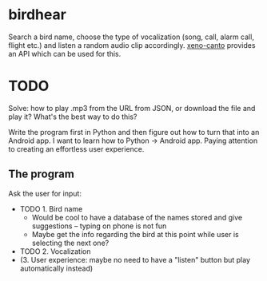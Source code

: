 # birdhear
Search a bird name, choose the type of vocalization (song, call, alarm call,
flight etc.) and listen a random audio clip accordingly.
[xeno-canto](https://www.xeno-canto.org/explore/api) provides an API which can
be used for this.

# TODO

Solve: how to play .mp3 from the URL from JSON, or download the file and play it? What's the best way to do this?

Write the program first in Python and then figure out how to turn that into an
Android app. I want to learn how to Python -> Android app. Paying attention to
creating an effortless user experience.

## The program

Ask the user for input:

- TODO 1. Bird name
    - Would be cool to have a database of the names stored and give suggestions
      – typing on phone is not fun 
    - Maybe get the info regarding the bird at this point while user is
      selecting the next one?
- TODO 2. Vocalization
- (3. User experience: maybe no need to have a "listen" button but play
  automatically instead)
